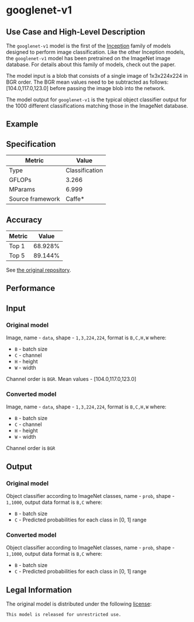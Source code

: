 # googlenet-v1

## Use Case and High-Level Description

The `googlenet-v1` model is the first of the [Inception](https://arxiv.org/abs/1602.07261) family of models designed to perform image classification. Like the other Inception models, the `googlenet-v1` model has been pretrained on the ImageNet image database. For details about this family of models, check out the paper.

The model input is a blob that consists of a single image of 1x3x224x224 in BGR order.  The BGR mean values need to be subtracted as follows: [104.0,117.0,123.0] before passing the image blob into the network.

The model output for `googlenet-v1` is the typical object classifier output for the 1000 different classifications matching those in the ImageNet database.

## Example

## Specification

| Metric            | Value         |
|-------------------|---------------|
| Type              | Classification|
| GFLOPs            | 3.266         |
| MParams           | 6.999         |
| Source framework  | Caffe\*         |

## Accuracy

| Metric | Value |
| ------ | ----- |
| Top 1  | 68.928%|
| Top 5  | 89.144%|

See [the original repository](https://github.com/BVLC/caffe/tree/master/models/bvlc_googlenet).

## Performance

## Input

### Original model

Image, name - `data`,  shape - `1,3,224,224`, format is `B,C,H,W` where:

- `B` - batch size
- `C` - channel
- `H` - height
- `W` - width

Channel order is `BGR`.
Mean values - [104.0,117.0,123.0]

### Converted model

Image, name - `data`,  shape - `1,3,224,224`, format is `B,C,H,W` where:

- `B` - batch size
- `C` - channel
- `H` - height
- `W` - width

Channel order is `BGR`

## Output

### Original model

Object classifier according to ImageNet classes, name - `prob`,  shape - `1,1000`, output data format is `B,C` where:

- `B` - batch size
- `C` - Predicted probabilities for each class in  [0, 1] range

### Converted model

Object classifier according to ImageNet classes, name - `prob`,  shape - `1,1000`, output data format is `B,C` where:

- `B` - batch size
- `C` - Predicted probabilities for each class in  [0, 1] range

## Legal Information

The original model is distributed under the following
[license](https://raw.githubusercontent.com/BVLC/caffe/master/models/bvlc_googlenet/readme.md):

```
This model is released for unrestricted use.
```
